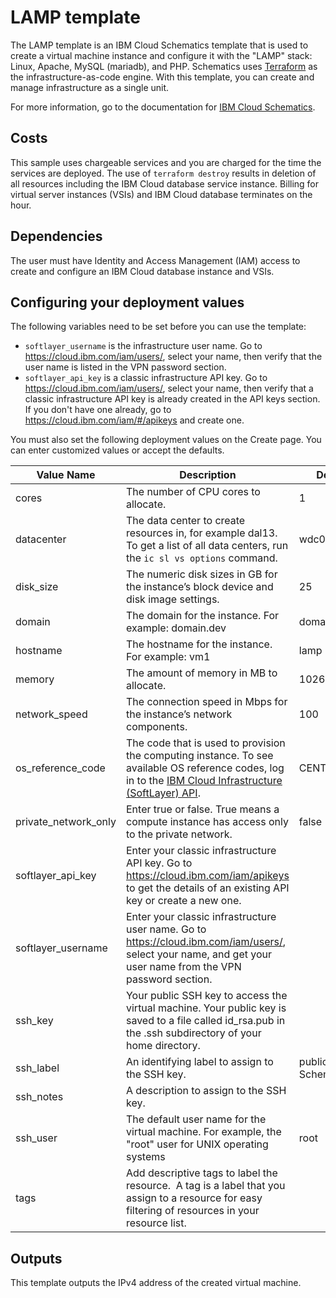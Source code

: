 # LAMP template

The LAMP template is an IBM Cloud Schematics template that is used to create a virtual machine instance and configure it with the "LAMP" stack: Linux, Apache, MySQL (mariadb), and PHP. Schematics uses [Terraform](https://www.terraform.io/) as the infrastructure-as-code engine. With this template, you can create and manage infrastructure as a single unit.

For more information, go to the documentation for [IBM Cloud Schematics](https://cloud.ibm.com/docs/schematics).

## Costs

This sample uses chargeable services and you are charged for the time the services are deployed. The use of `terraform destroy` results in deletion of all resources including the IBM Cloud database service instance. Billing for virtual server instances (VSIs) and IBM Cloud database terminates on the hour. 

## Dependencies

The user must have Identity and Access Management (IAM) access to create and configure an IBM Cloud database instance and VSIs.

## Configuring your deployment values

The following variables need to be set before you can use the template: 

* `softlayer_username` is the infrastructure user name. Go to https://cloud.ibm.com/iam/users/, select your name, then verify that the user name is listed in the VPN password section.
* `softlayer_api_key` is a classic infrastructure API key. Go to https://cloud.ibm.com/iam/users/, select your name, then verify that a classic infrastructure API key is already created in the API keys section. If you don't have one already, go to https://cloud.ibm.com/iam/#/apikeys and create one.

You must also set the following deployment values on the Create page. You can enter customized values or accept the defaults.

|Value Name|Description|Default Value|
|-------------|-----------|-------------|
|cores|The number of CPU cores to allocate.|1|
|datacenter|The data center to create resources in, for example dal13. To get a list of all data centers, run the `ic sl vs options` command.|wdc01|
|disk_size|The numeric disk sizes in GB for the instance’s block device and disk image settings.|25|
|domain|The domain for the instance. For example: domain.dev|domain.dev|
|hostname|The hostname for the instance. For example: vm1|lamp|
|memory|The amount of memory in MB to allocate.|1026|
|network_speed|The connection speed in Mbps for the instance’s network components.|100|
|os_reference_code|The code that is used to provision the computing instance. To see available OS reference codes, log in to the [IBM Cloud Infrastructure (SoftLayer) API](https://api.softlayer.com/rest/v3/SoftLayer_Virtual_Guest_Block_Device_Template_Group/getVhdImportSoftwareDescriptions.json?objectMask=referenceCode).|CENTOS_LATEST_64|
|private_network_only|Enter true or false. True means a compute instance has access only to the private network.|false|
|softlayer_api_key|Enter your classic infrastructure API key. Go to https://cloud.ibm.com/iam/apikeys to get the details of an existing API key or create a new one.||
|softlayer_username|Enter your classic infrastructure user name. Go to https://cloud.ibm.com/iam/users/, select your name, and get your user name from the VPN password section. ||
|ssh_key|Your public SSH key to access the virtual machine. Your public key is saved to a file called id_rsa.pub in the .ssh subdirectory of your home directory.||
|ssh_label|An identifying label to assign to the SSH key.|public ssh key - Schematics VM|
|ssh_notes|A description to assign to the SSH key.||
|ssh_user|The default user name for the virtual machine. For example, the "root" user for UNIX operating systems |root|
|tags|Add descriptive tags to label the resource.  A tag is a label that you assign to a resource for easy filtering of resources in your resource list.||

## Outputs

This template outputs the IPv4 address of the created virtual machine.

